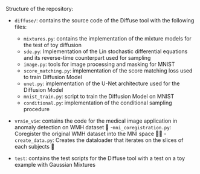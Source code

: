 Structure of the repository:

- `diffuse/`: contains the source code of the Diffuse tool with the following files:
    - `mixtures.py`: contains the implementation of the mixture models for the test of toy diffusion
    - `sde.py`: Implementation of the Lin stochastic differential equations and its reverse-time counterpart used for sampling
    - `image.py`: tools for image processing and masking for MNIST
    - `score_matching.py`: implementation of the score matching loss used to train Diffusion Model
    - `unet.py`: implementation of the U-Net architecture used for the Diffusion Model
    - `mnist_train.py`: script to train the Diffusion Model on MNIST 
    - `conditional.py`: implementation of the conditional sampling procedure

- `vraie_vie`: contains the code for the medical image application in anomaly detection on WMH dataset 🧠
    -`mni_coregistration.py`: Coregister the original WMH dataset into the MNI space 👩‍🔬
    -`create_data.py`: Creates the dataloader that iterates on the slices of each subjects 🚀

- `test`: contains the test scripts for the Diffuse tool with a test on a toy example with Gaussian Mixtures